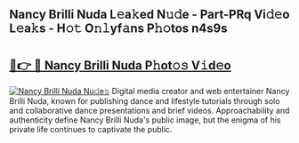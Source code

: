 ## Nancy Brilli Nuda L𝚎a𝚔ed N𝚞𝚍e - Part-PRq Vi𝚍𝚎o L𝚎a𝚔s - H𝚘𝚝 O𝚗𝚕yf𝚊ns P𝚑𝚘tos n4s9s

# <h2><a href="http://kfasyp.oniu.top/?m=Nancy+Brilli+Nuda">🔗👉 🔴 Nancy Brilli Nuda P𝚑ot𝚘𝚜 V𝚒d𝚎o</a></h2>

[![Nancy Brilli Nuda Nu𝚍e𝚜](https://i.imgur.com/0qMVB7G.gif)](http://kfasyp.oniu.top/?m=Nancy+Brilli+Nuda)
Digital media creator and web entertainer Nancy Brilli Nuda, known for publishing dance and lifestyle tutorials through solo and collaborative dance presentations and brief videos. Approachability and authenticity define Nancy Brilli Nuda's public image, but the enigma of his private life continues to captivate the public.  
